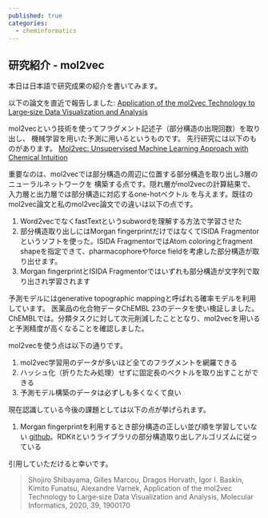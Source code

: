 ```yaml
---
published: true
categories:
  - cheminformatics
---
```

## 研究紹介 - mol2vec

本日は日本語で研究成果の紹介を書いてみます。

以下の論文を直近で報告しました:
[Application of the mol2vec Technology to Large‐size Data Visualization and Analysis](https://onlinelibrary.wiley.com/doi/10.1002/minf.201900170)

mol2vecという技術を使ってフラグメント記述子（部分構造の出現回数）を取り出し、
機械学習を用いた予測に用いるというものです。
先行研究には以下のものがあります。
[Mol2vec: Unsupervised Machine Learning Approach with Chemical Intuition](https://pubs.acs.org/doi/abs/10.1021/acs.jcim.7b00616?src=recsys)

重要なのは、mol2vecでは部分構造の周辺に位置する部分構造を取り出し3層のニューラルネットワークを
構築する点です。隠れ層がmol2vecの計算結果で、入力層と出力層では部分構造に対応するone-hotベクトル
を与えます。既往のmol2vec論文と私のmol2vec論文での違いは以下の点です。

1. Word2vecでなくfastTextというsubwordを理解する方法で学習させた
1. 部分構造取り出しにはMorgan fingerprintだけではなくてISIDA Fragmentorというソフトを使った。ISIDA FragmentorではAtom coloringとfragment shapeを指定できて、pharmacophoreやforce fieldを考慮した部分構造が取り出せます。
1. Morgan fingerprintとISIDA Fragmentorではいずれも部分構造が文字列で取り出され学習されます

予測モデルにはgenerative topographic mappingと呼ばれる確率モデルを利用しています。
医薬品の化合物データChEMBL 23のデータを使い検証しました。ChEMBLでは。分類タスクに対して次元削減したこととなり、mol2vecを用いると予測精度が高くなることを確認しました。

mol2vecを使う点は以下の通りです。

1. mol2vec学習用のデータが多いほど全てのフラグメントを網羅できる
1. ハッシュ化（折りたたみ処理）せずに固定長のベクトルを取り出すことができる
1. 予測モデル構築のデータは必ずしも多くなくて良い

現在認識している今後の課題としては以下の点が挙げられます。

1. Morgan fingerprintを利用するとき部分構造の正しい並び順を学習していない [github](https://github.com/samoturk/mol2vec)。RDKitというライブラリの部分構造取り出しアルゴリズムに従っている

引用していただけると幸いです。

> Shojiro Shibayama, Gilles Marcou,  Dragos Horvath,  Igor I. Baskin,  Kimito Funatsu, Alexandre Varnek, Application of the mol2vec Technology to Large‐size Data Visualization and Analysis, Molecular Informatics, 2020, 39, 1900170
